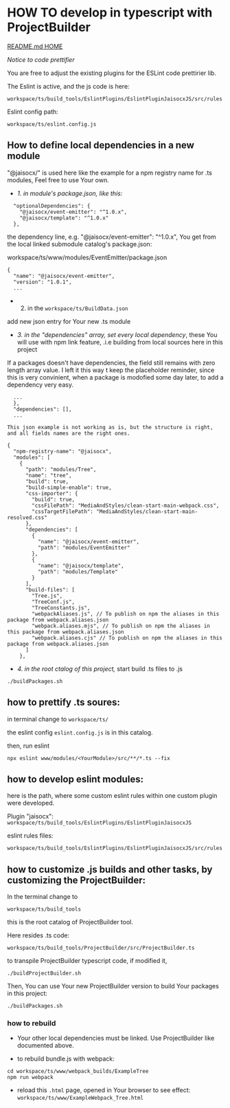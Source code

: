 # HOW TO develop in typescript with ProjectBuilder


[README.md HOME](./../../README.md)



*Notice to code prettifier*

You are free to adjust the existing plugins for the ESLint code prettirier lib.

The Eslint is active, and the js code is here:

`workspace/ts/build_tools/EslintPlugins/EslintPluginJaisocxJS/src/rules`

Eslint config path:

`workspace/ts/eslint.config.js`




## How to define local dependencies in a new module

"@jaisocx/" is used here like the example for a npm registry name for .ts modules,
Feel free to use Your own.

- *1. in module's package.json, like this:*
```
  "optionalDependencies": {
    "@jaisocx/event-emitter": "^1.0.x",
    "@jaisocx/template": "^1.0.x"
  },
```

the dependency line, e.g. "@jaisocx/event-emitter": "^1.0.x",
You get from the local linked submodule catalog's package.json:

workspace/ts/www/modules/EventEmitter/package.json

```
{
  "name": "@jaisocx/event-emitter",
  "version": "1.0.1",
  ...
```


- 2. in the `workspace/ts/BuildData.json`

add new json entry for Your new .ts module

- *3. in the "dependencies" array, set every local dependency*, these You will use with npm link feature,
 .i.e building from local sources here in this project


If a packages doesn't have dependencies, the field still remains with zero length array value. I left it this way t keep the placeholder reminder, since this is very convinient, when a package is modofied some day later, to add a dependency very easy.
```
  ...
  },
  "dependencies": [],
  ...
```

`
This json example is not working as is, but the structure is right, and all fields names are the right ones.
`

```
{
  "npm-registry-name": "@jaisocx",
  "modules": [
    {
      "path": "modules/Tree",
      "name": "tree",
      "build": true,
      "build-simple-enable": true,
      "css-importer": {
        "build": true,
        "cssFilePath": "MediaAndStyles/clean-start-main-webpack.css",
        "cssTargetFilePath": "MediaAndStyles/clean-start-main-resolved.css"
      },
      "dependencies": [
        {
          "name": "@jaisocx/event-emitter",
          "path": "modules/EventEmitter"
        },
        {
          "name": "@jaisocx/template",
          "path": "modules/Template"
        }
      ],
      "build-files": [
        "Tree.js",
        "TreeConf.js",
        "TreeConstants.js",
        "webpackAliases.js", // To publish on npm the aliases in this package from webpack.aliases.json
        "webpack.aliases.mjs", // To publish on npm the aliases in this package from webpack.aliases.json
        "webpack.aliases.cjs" // To publish on npm the aliases in this package from webpack.aliases.json
      ]
    },
```

- *4. in the root ctalog of this project,* start build .ts files to .js

```
./buildPackages.sh
```

## how to prettify .ts soures:

in terminal change to `workspace/ts/`

the eslint config `eslint.config.js` is in this catalog.

then, run eslint
```
npx eslint www/modules/<YourModule>/src/**/*.ts --fix
```

## how to develop eslint modules:

here is the path, where some custom eslint rules within one custom plugin were developed.

Plugin "jaisocx":
`workspace/ts/build_tools/EslintPlugins/EslintPluginJaisocxJS`

eslint rules files:

`workspace/ts/build_tools/EslintPlugins/EslintPluginJaisocxJS/src/rules`

## how to customize .js builds and other tasks, by customizing the ProjectBuilder:

In the terminal change to

`workspace/ts/build_tools`

this is the root catalog of ProjectBuilder tool.

Here resides .ts code:

`workspace/ts/build_tools/ProjectBuilder/src/ProjectBuilder.ts`

to transpile ProjectBuilder typescript code, if modified it,

```
./buildProjectBuilder.sh
```

Then, You can use Your new ProjectBuilder version to build Your packages in this project:

```
./buildPackages.sh
```



### how to rebuild

- Your other local dependencies must be linked. Use ProjectBuilder like documented above.

- to rebuild bundle.js with webpack:

```
cd workspace/ts/www/webpack_builds/ExampleTree
npm run webpack
```

- reload this `.html` page, opened in Your browser to see effect: `workspace/ts/www/ExampleWebpack_Tree.html`


